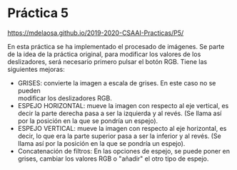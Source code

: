 # Práctica 5
https://mdelaosa.github.io/2019-2020-CSAAI-Practicas/P5/

En esta práctica se ha implementado el procesado de imágenes.
Se parte de la idea de la práctica original, para modificar los valores de los
deslizadores, será necesario primero pulsar el botón RGB.
Tiene las siguientes mejoras:
- GRISES: convierte la imagen a escala de grises. En este caso no se pueden  
          modificar los deslizadores RGB.
- ESPEJO HORIZONTAL: mueve la imagen con respecto al eje vertical, es decir
                    la parte derecha pasa a ser la izquierda y al revés.
                    (Se llama así por la posición en la que se pondría un
                    espejo).
- ESPEJO VERTICAL: mueve la imagen con respecto al eje horizontal, es decir, lo
                  que era la parte superior pasa a ser la inferior y al revés.
                  (Se llama así por la posición en la que se pondría un espejo).
- Concatenación de filtros: En las opciones de espejo, se puede poner en grises,
                            cambiar los valores RGB o "añadir" el otro tipo de
                            espejo.
